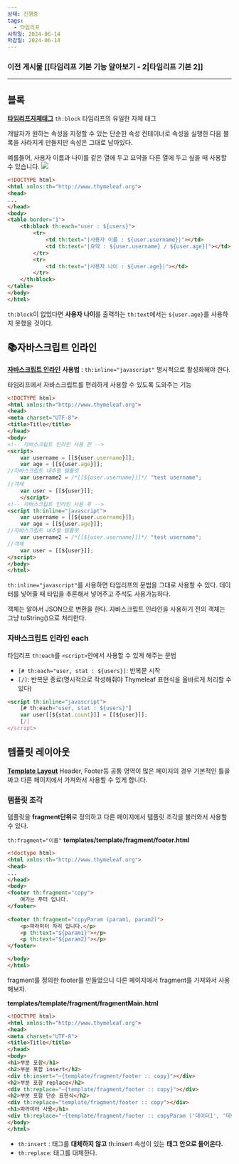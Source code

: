 ```yaml
---
상태: 진행중
tags:
  - 타임리프
시작일: 2024-06-14
마감일: 2024-06-14
---
```

### 이전 게시물 [[타임리프 기본 기능 알아보기 - 2|타임리프 기본 2]]
---
## 블록
**[타임리프자체태그](https://www.thymeleaf.org/doc/tutorials/3.0/usingthymeleaf.html#synthetic-thblock-tag)**
`th:block` 타임리프의 유일한 자체 태그

개발자가 원하는 속성을 지정할 수 있는 단순한 속성 컨테이너로 속성을 실행한 다음 블록을 사라지게 만들지만 속성은 그대로 남아있다.

예를들어, 사용자 이름과 나이를 같은 열에 두고 요약을 다른 열에 두고 싶을 때 사용할 수 있습니다.
![](https://i.imgur.com/0ORKAJL.png)

```html
<!DOCTYPE html>  
<html xmlns:th="http://www.thymeleaf.org">  
<head>  
...
</head>  
<body>  
<table border="1">  
	<th:block th:each="user : ${users}">  
		<tr>  
			<td th:text="|사용자 이름 : ${user.username}|"></td>  
			<td th:text="|요약 : ${user.username} / ${user.age}|"></td>  
		</tr>  
		<tr>  
			<td th:text="|사용자 나이 : ${user.age}|"></td>  
		</tr>  
	</th:block>  
</table>  
</body>  
</html>
```

`th:block`이 없었다면 **사용자 나이**를 출력하는 `th:text`에서는 `${user.age}`를 사용하지 못했을 것이다.

## 📚자바스크립트 인라인
**[자바스크립트 인라인](https://www.thymeleaf.org/doc/tutorials/3.0/usingthymeleaf.html#javascript-inlining)**
**사용법** : `th:inline="javascript"` 명시적으로 활성화해야 한다.

타임리프에서 자바스크립트를 편리하게 사용할 수 있도록 도와주는 기능

```html
<!DOCTYPE html>  
<html xmlns:th="http://www.thymeleaf.org">  
<head>  
<meta charset="UTF-8">  
<title>Title</title>  
</head>  
<body>  
<!-- 자바스크립트 인라인 사용 전 -->  
<script>  
	var username = [[${user.username}]];  
	var age = [[${user.age}]];  
//자바스크립트 내추럴 템플릿  
	var username2 = /*[[${user.username}]]*/ "test username";  
//객체  
	var user = [[${user}]];  
	</script>  
<!-- 자바스크립트 인라인 사용 후 -->  
<script th:inline="javascript">  
	var username = [[${user.username}]];  
	var age = [[${user.age}]];  
//자바스크립트 내추럴 템플릿  
	var username2 = /*[[${user.username}]]*/ "test username";  
//객체  
	var user = [[${user}]];  
</script>  
</body>  
</html>
```

`th:inline="javascript"`를 사용하면 타임리프의 문법을 그대로 사용할 수 있다. 
데이터를 넣어줄 때 타입을 추론해서 넣어주고 주석도 사용가능하다.

객체는 알아서 JSON으로 변환을 한다. 자바스크립트 인라인을 사용하기 전의 객체는 그냥 toString()으로 처리한다.

### 자바스크립트 인라인 each
타임리프 `th:each`를 `<script>`안에서 사용할 수 있게 해주는 문법
- `[# th:each="user, stat : ${users}]`: 반복문 시작  
- `[/]`: 반복문 종료(명시적으로 작성해줘야 Thymeleaf 표현식을 올바르게 처리할 수 있다)

```html
<script th:inline="javascript">  
	[# th:each="user, stat : ${users}"]  
	var user[[${stat.count}]] = [[${user}]];  
	[/]  
</script>
```

## 템플릿 레이아웃
**[Template Layout](https://www.thymeleaf.org/doc/tutorials/3.0/usingthymeleaf.html#template-layout)**
Header, Footer등 공통 영역이 많은 페이지의 경우 기본적인 틀을 짜고 다른 페이지에서 가져와서 사용할 수 있게 합니다.

### 템플릿 조각
템플릿을 **fragment단위**로 정의하고 다른 페이지에서 템플릿 조각을 불러와서 사용할 수 있다.

`th:fragment="이름"` 
**templates/template/fragment/footer.html**
```html
<!doctype html>  
<html xmlns:th="http://www.thymeleaf.org">  
<head>  
...
</head>  
<body>  
<footer th:fragment="copy">  
	여기는 푸터 입니다.  
</footer>  
  
<footer th:fragment="copyParam (param1, param2)">  
	<p>파라미터 자리 입니다.</p>  
	<p th:text="${param1}"></p>  
	<p th:text="${param2}"></p>  
</footer>  

</body>  
</html>
```

fragment를 정의한 footer를 만들었으니 다른 페이지에서 fragment를 가져와서 사용해보자.

**templates/template/fragment/fragmentMain.html**
```html
<!DOCTYPE html>  
<html xmlns:th="http://www.thymeleaf.org">  
<head>  
<meta charset="UTF-8">  
<title>Title</title>  
</head>  
<body>  
<h1>부분 포함</h1>  
<h2>부분 포함 insert</h2>  
<div th:insert="~{template/fragment/footer :: copy}"></div>  
<h2>부분 포함 replace</h2>  
<div th:replace="~{template/fragment/footer :: copy}"></div>  
<h2>부분 포함 단순 표현식</h2>  
<div th:replace="template/fragment/footer :: copy"></div>  
<h1>파라미터 사용</h1>  
<div th:replace="~{template/fragment/footer :: copyParam ('데이터1', '데이터2')}"></div>  
</body>  
</html>
```

- `th:insert` : 태그를 **대체하지 않고** th:insert 속성이 있는 **태그 안으로 들어온다.**
- `th:replace`: 태그를 대체한다. 

